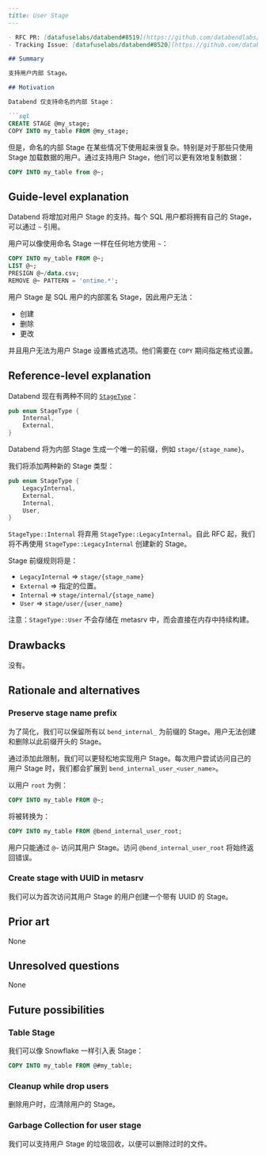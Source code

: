 ```markdown
---
title: User Stage
---

- RFC PR: [datafuselabs/databend#8519](https://github.com/databendlabs/databend/pull/8519)
- Tracking Issue: [datafuselabs/databend#8520](https://github.com/databendlabs/databend/issues/8520)

## Summary

支持用户内部 Stage。

## Motivation

Databend 仅支持命名的内部 Stage：

```sql
CREATE STAGE @my_stage;
COPY INTO my_table FROM @my_stage;
```

但是，命名的内部 Stage 在某些情况下使用起来很复杂。特别是对于那些只使用 Stage 加载数据的用户。通过支持用户 Stage，他们可以更有效地复制数据：

```sql
COPY INTO my_table from @~;
```

## Guide-level explanation

Databend 将增加对用户 Stage 的支持。每个 SQL 用户都将拥有自己的 Stage，可以通过 `~` 引用。

用户可以像使用命名 Stage 一样在任何地方使用 `~`：

```sql
COPY INTO my_table FROM @~;
LIST @~;
PRESIGN @~/data.csv;
REMOVE @~ PATTERN = 'ontime.*';
```

用户 Stage 是 SQL 用户的内部匿名 Stage，因此用户无法：

- 创建
- 删除
- 更改

并且用户无法为用户 Stage 设置格式选项。他们需要在 `COPY` 期间指定格式设置。

## Reference-level explanation

Databend 现在有两种不同的 [`StageType`](https://github.com/databendlabs/databend/blob/c2d4e9d3e0a5bf7d54a2a6ce1db1d41b00cd2cd1/src/meta/types/src/user_stage.rs#L52-L55)：

```rust
pub enum StageType {
    Internal,
    External,
}
```

Databend 将为内部 Stage 生成一个唯一的前缀，例如 `stage/{stage_name}`。

我们将添加两种新的 Stage 类型：

```rust
pub enum StageType {
    LegacyInternal,
    External,
    Internal,
    User,
}
```

`StageType::Internal` 将弃用 `StageType::LegacyInternal`。自此 RFC 起，我们将不再使用 `StageType::LegacyInternal` 创建新的 Stage。

Stage 前缀规则将是：

- `LegacyInternal` => `stage/{stage_name}`
- `External` => 指定的位置。
- `Internal` => `stage/internal/{stage_name}`
- `User` => `stage/user/{user_name}`

注意：`StageType::User` 不会存储在 metasrv 中，而会直接在内存中持续构建。

## Drawbacks

没有。

## Rationale and alternatives

### Preserve stage name prefix

为了简化，我们可以保留所有以 `bend_internal_` 为前缀的 Stage。用户无法创建和删除以此前缀开头的 Stage。

通过添加此限制，我们可以更轻松地实现用户 Stage。每次用户尝试访问自己的用户 Stage 时，我们都会扩展到 `bend_internal_user_<user_name>`。

以用户 `root` 为例：

```sql
COPY INTO my_table FROM @~;
```

将被转换为：

```sql
COPY INTO my_table FROM @bend_internal_user_root;
```

用户只能通过 `@~` 访问其用户 Stage。访问 `@bend_internal_user_root` 将始终返回错误。

### Create stage with UUID in metasrv

我们可以为首次访问其用户 Stage 的用户创建一个带有 UUID 的 Stage。

## Prior art

None

## Unresolved questions

None

## Future possibilities

### Table Stage

我们可以像 Snowflake 一样引入表 Stage：

```sql
COPY INTO my_table FROM @#my_table;
```

### Cleanup while drop users

删除用户时，应清除用户的 Stage。

### Garbage Collection for user stage

我们可以支持用户 Stage 的垃圾回收，以便可以删除过时的文件。
```